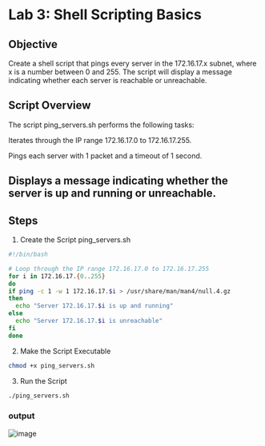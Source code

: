 # Lab 3: Shell Scripting Basics
## Objective
Create a shell script that pings every server in the 172.16.17.x subnet, where x is a number between 0 and 255. The script will display a message indicating whether each server is reachable or unreachable.

## Script Overview
The script ping_servers.sh performs the following tasks:

Iterates through the IP range 172.16.17.0 to 172.16.17.255.

Pings each server with 1 packet and a timeout of 1 second.

Displays a message indicating whether the server is up and running or unreachable.
---

## Steps
1. Create the Script ping_servers.sh
```bash
#!/bin/bash

# Loop through the IP range 172.16.17.0 to 172.16.17.255
for i in 172.16.17.{0..255}
do
if ping -c 1 -w 1 172.16.17.$i > /usr/share/man/man4/null.4.gz
then
  echo "Server 172.16.17.$i is up and running"
else
  echo "Server 172.16.17.$i is unreachable"
fi
done
```
2. Make the Script Executable
```bash
chmod +x ping_servers.sh
```
3. Run the Script
```bash
./ping_servers.sh
```
### output 
![image](https://github.com/user-attachments/assets/34952739-236a-4f32-87ae-6694e28dc1e1)

